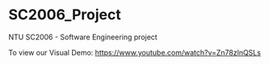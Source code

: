 # SC2006_Project
 NTU SC2006 - Software Engineering project

To view our Visual Demo:
https://www.youtube.com/watch?v=Zn78zlnQSLs
